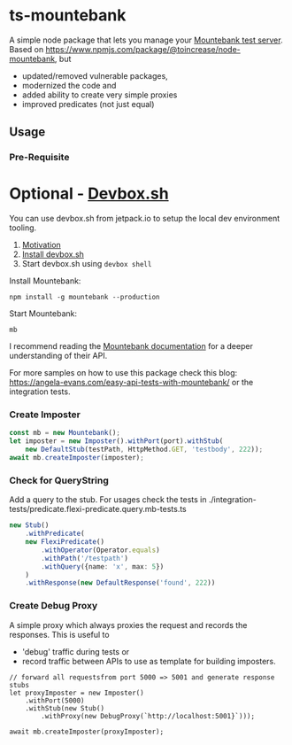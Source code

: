 # ts-mountebank 

A simple node package that lets you manage your [Mountebank test server](http://mbtest.org).
Based on https://www.npmjs.com/package/@toincrease/node-mountebank, but 
* updated/removed vulnerable packages,
* modernized the code and
* added ability to create very simple proxies
* improved predicates (not just equal)

## Usage

### Pre-Requisite

# Optional - [Devbox.sh](https://www.jetpack.io/devbox/docs/)

You can use devbox.sh from jetpack.io to setup the local dev environment tooling.

1. [Motivation](https://alan.norbauer.com/articles/devbox-intro)
2. [Install devbox.sh](https://www.jetpack.io/devbox/docs/installing_devbox/)
3. Start devbox.sh using `devbox shell`

Install Mountebank:

```
npm install -g mountebank --production
```

Start Mountebank:

```
mb 
```

I recommend reading the [Mountebank documentation](http://www.mbtest.org/docs/api/overview) for a deeper understanding of their API.

For more samples on how to use this package check this blog: https://angela-evans.com/easy-api-tests-with-mountebank/ or the integration tests.

### Create Imposter
```typescript
const mb = new Mountebank();
let imposter = new Imposter().withPort(port).withStub(
    new DefaultStub(testPath, HttpMethod.GET, 'testbody', 222));
await mb.createImposter(imposter);
```

### Check for QueryString
Add a query to the stub. For usages check the tests in ./integration-tests/predicate.flexi-predicate.query.mb-tests.ts
```typescript
new Stub()
    .withPredicate(
    new FlexiPredicate()
        .withOperator(Operator.equals)
        .withPath('/testpath')
        .withQuery({name: 'x', max: 5})
    )
    .withResponse(new DefaultResponse('found', 222))
```

### Create Debug Proxy
A simple proxy which always proxies the request and records the responses.
This is useful to 
* 'debug' traffic during tests or
* record traffic between APIs to use as template for building imposters.
 
```
// forward all requestsfrom port 5000 => 5001 and generate response stubs
let proxyImposter = new Imposter()
    .withPort(5000)
    .withStub(new Stub()
        .withProxy(new DebugProxy(`http://localhost:5001}`))); 

await mb.createImposter(proxyImposter);
 ```
